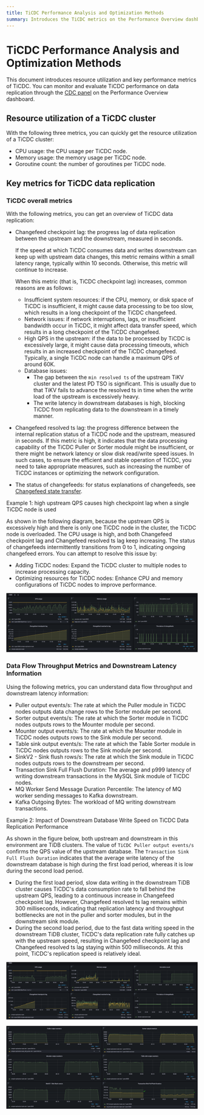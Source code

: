 ```yaml
---
title: TiCDC Performance Analysis and Optimization Methods
summary: Introduces the TiCDC metrics on the Performance Overview dashboard, helping you understand and monitor the workload of TiCDC.
---
```


# TiCDC Performance Analysis and Optimization Methods

This document introduces resource utilization and key performance metrics of TiCDC. You can monitor and evaluate TiCDC performance on data replication through the [CDC panel](/grafana-performance-overview-dashboard.md#cdc) on the Performance Overview dashboard.

## Resource utilization of a TiCDC cluster

With the following three metrics, you can quickly get the resource utilization of a TiCDC cluster:

- CPU usage: the CPU usage per TiCDC node.
- Memory usage: the memory usage per TiCDC node.
- Goroutine count: the number of goroutines per TiCDC node.

## Key metrics for TiCDC data replication

### TiCDC overall metrics

With the following metrics, you can get an overview of TiCDC data replication:

- Changefeed checkpoint lag: the progress lag of data replication between the upstream and the downstream, measured in seconds.

    If the speed at which TiCDC consumes data and writes downstream can keep up with upstream data changes, this metric remains within a small latency range, typically within 10 seconds. Otherwise, this metric will continue to increase.

    When this metric (that is, TiCDC checkpoint lag) increases, common reasons are as follows:

    - Insufficient system resources: if the CPU, memory, or disk space of TiCDC is insufficient, it might cause data processing to be too slow, which results in a long checkpoint of the TiCDC changefeed.
    - Network issues: if network interruptions, lags, or insufficient bandwidth occur in TiCDC, it might affect data transfer speed, which results in a long checkpoint of the TiCDC changefeed.
    - High QPS in the upstream: if the data to be processed by TiCDC is excessively large, it might cause data processing timeouts, which results in an increased checkpoint of the TiCDC changefeed. Typically, a single TiCDC node can handle a maximum QPS of around 60K.
    - Database issues:
        - The gap between the `min resolved ts` of the upstream TiKV cluster and the latest PD TSO is significant. This is usually due to that TiKV fails to advance the resolved ts in time when the write load of the upstream is excessively heavy.
        - The write latency in downstream databases is high, blocking TiCDC from replicating data to the downstream in a timely manner.

- Changefeed resolved ts lag: the progress difference between the internal replication status of a TiCDC node and the upstream, measured in seconds. If this metric is high, it indicates that the data processing capability of the TiCDC Puller or Sorter module might be insufficient, or there might be network latency or slow disk read/write speed issues. In such cases, to ensure the efficient and stable operation of TiCDC, you need to take appropriate measures, such as increasing the number of TiCDC instances or optimizing the network configuration.
- The status of changefeeds: for status explanations of changefeeds, see [Changefeed state transfer](/ticdc/ticdc-changefeed-overview.md).

Example 1: high upstream QPS causes high checkpoint lag when a single TiCDC node is used

As shown in the following diagram, because the upstream QPS is excessively high and there is only one TiCDC node in the cluster, the TiCDC node is overloaded. The CPU usage is high, and both Changefeed checkpoint lag and Changefeed resolved ts lag keep increasing. The status of changefeeds intermittently transitions from 0 to 1, indicating ongoing changefeed errors. You can attempt to resolve this issue by:

- Adding TiCDC nodes: Expand the TiCDC cluster to multiple nodes to increase processing capacity.
- Optimizing resources for TiCDC nodes: Enhance CPU and memory configurations of TiCDC nodes to improve performance.

![TiCDC overview](/media/performance/cdc/cdc-slow.png)

### Data Flow Throughput Metrics and Downstream Latency Information

Using the following metrics, you can understand data flow throughput and downstream latency information:

- Puller output events/s: The rate at which the Puller module in TiCDC nodes outputs data change rows to the Sorter module per second.
- Sorter output events/s: The rate at which the Sorter module in TiCDC nodes outputs rows to the Mounter module per second.
- Mounter output events/s: The rate at which the Mounter module in TiCDC nodes outputs rows to the Sink module per second.
- Table sink output events/s: The rate at which the Table Sorter module in TiCDC nodes outputs rows to the Sink module per second.
- SinkV2 - Sink flush rows/s: The rate at which the Sink module in TiCDC nodes outputs rows to the downstream per second.
- Transaction Sink Full Flush Duration: The average and p999 latency of writing downstream transactions in the MySQL Sink module of TiCDC nodes.
- MQ Worker Send Message Duration Percentile: The latency of MQ worker sending messages to Kafka downstream.
- Kafka Outgoing Bytes: The workload of MQ writing downstream transactions.

Example 2: Impact of Downstream Database Write Speed on TiCDC Data Replication Performance

As shown in the figure below, both upstream and downstream in this environment are TiDB clusters. The value of `TiCDC Puller output events/s` confirms the QPS value of the upstream database. The `Transaction Sink Full Flush Duration` indicates that the average write latency of the downstream database is high during the first load period, whereas it is low during the second load period.

- During the first load period, slow data writing in the downstream TiDB cluster causes TiCDC's data consumption rate to fall behind the upstream QPS, leading to a continuous increase in Changefeed checkpoint lag. However, Changefeed resolved ts lag remains within 300 milliseconds, indicating that replication latency and throughput bottlenecks are not in the puller and sorter modules, but in the downstream sink module.
- During the second load period, due to the fast data writing speed in the downstream TiDB cluster, TiCDC's data replication rate fully catches up with the upstream speed, resulting in Changefeed checkpoint lag and Changefeed resolved ts lag staying within 500 milliseconds. At this point, TiCDC's replication speed is relatively ideal.

![TiCDC overview](/media/performance/cdc/cdc-fast-1.png)

![data flow and txn latency](/media/performance/cdc/cdc-fast-2.png)
